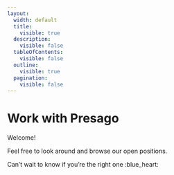 ```yaml
---
layout:
  width: default
  title:
    visible: true
  description:
    visible: false
  tableOfContents:
    visible: false
  outline:
    visible: true
  pagination:
    visible: false
---
```


# Work with Presago

Welcome!

Feel free to look around and browse our open positions.

Can’t wait to know if you’re the right one :blue\_heart:
